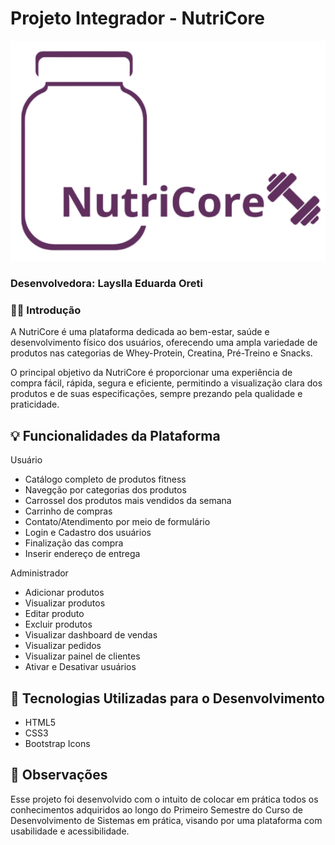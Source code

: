 # Projeto Integrador - NutriCore
![alt text](./LIMA%20-%20Linguagem%20de%20Marcação/identidadeVisual/logotipoNutriCoreRoxo.png)
### Desenvolvedora: Layslla Eduarda Oreti

### 🏋️‍♀️ Introdução
A NutriCore é uma plataforma dedicada ao bem-estar, saúde e desenvolvimento físico dos usuários, oferecendo uma ampla variedade de produtos nas categorias de Whey-Protein, Creatina, Pré-Treino e Snacks.

O principal objetivo da NutriCore é proporcionar uma experiência de compra fácil, rápida, segura e eficiente, permitindo a visualização clara dos produtos e de suas especificações, sempre prezando pela qualidade e praticidade.

## 💡 Funcionalidades da Plataforma
Usuário

- Catálogo completo de produtos fitness
- Navegção por categorias dos produtos
- Carrossel dos produtos mais vendidos da semana
- Carrinho de compras
- Contato/Atendimento por meio de formulário
- Login e Cadastro dos usuários
- Finalização das compra
- Inserir endereço de entrega

Administrador
- Adicionar produtos
- Visualizar produtos
- Editar produto
- Excluir produtos
- Visualizar dashboard de vendas
- Visualizar pedidos
- Visualizar painel de clientes
- Ativar e Desativar usuários

## 🚀 Tecnologias Utilizadas para o Desenvolvimento
- HTML5
- CSS3
- Bootstrap Icons

## 📌 Observações
Esse projeto foi desenvolvido com o intuito de colocar em prática todos os conhecimentos adquiridos ao longo do Primeiro Semestre do Curso de Desenvolvimento de Sistemas em prática, visando por uma plataforma com usabilidade e acessibilidade.